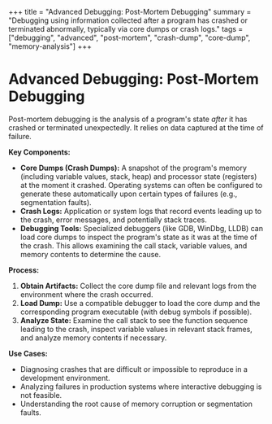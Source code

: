+++
title = "Advanced Debugging: Post-Mortem Debugging"
summary = "Debugging using information collected after a program has crashed or terminated abnormally, typically via core dumps or crash logs."
tags = ["debugging", "advanced", "post-mortem", "crash-dump", "core-dump", "memory-analysis"]
+++

# Advanced Debugging: Post-Mortem Debugging

Post-mortem debugging is the analysis of a program's state *after* it has crashed or terminated unexpectedly. It relies on data captured at the time of failure.

**Key Components:**

*   **Core Dumps (Crash Dumps):** A snapshot of the program's memory (including variable values, stack, heap) and processor state (registers) at the moment it crashed. Operating systems can often be configured to generate these automatically upon certain types of failures (e.g., segmentation faults).
*   **Crash Logs:** Application or system logs that record events leading up to the crash, error messages, and potentially stack traces.
*   **Debugging Tools:** Specialized debuggers (like GDB, WinDbg, LLDB) can load core dumps to inspect the program's state as it was at the time of the crash. This allows examining the call stack, variable values, and memory contents to determine the cause.

**Process:**

1.  **Obtain Artifacts:** Collect the core dump file and relevant logs from the environment where the crash occurred.
2.  **Load Dump:** Use a compatible debugger to load the core dump and the corresponding program executable (with debug symbols if possible).
3.  **Analyze State:** Examine the call stack to see the function sequence leading to the crash, inspect variable values in relevant stack frames, and analyze memory contents if necessary.

**Use Cases:**

*   Diagnosing crashes that are difficult or impossible to reproduce in a development environment.
*   Analyzing failures in production systems where interactive debugging is not feasible.
*   Understanding the root cause of memory corruption or segmentation faults.
